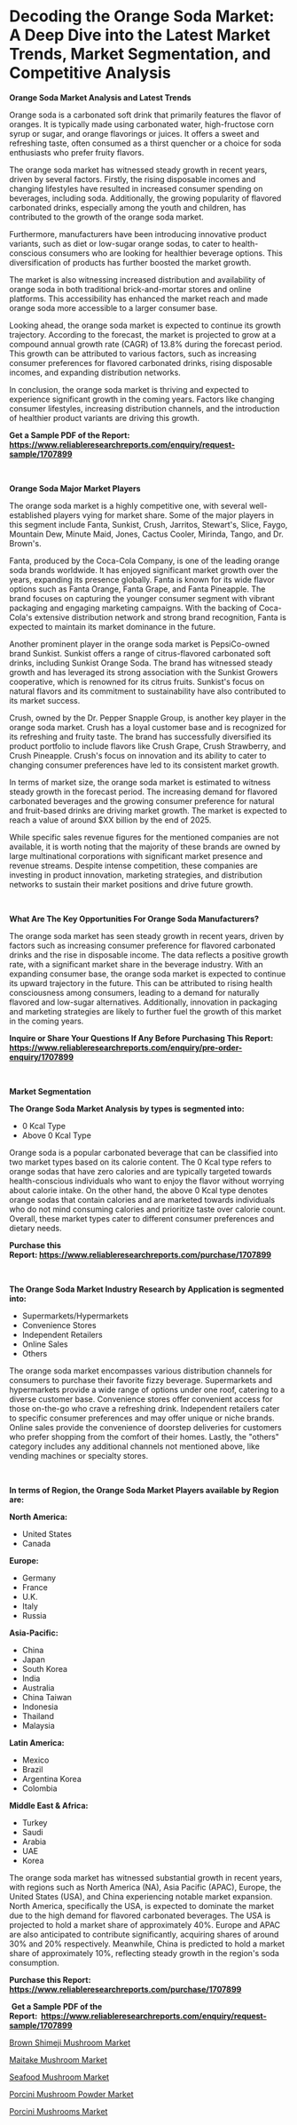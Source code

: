 <p><h1>Decoding the Orange Soda Market: A Deep Dive into the Latest Market Trends, Market Segmentation, and Competitive Analysis</h1></p><p><strong>Orange Soda Market Analysis and Latest Trends</strong></p>
<p><p>Orange soda is a carbonated soft drink that primarily features the flavor of oranges. It is typically made using carbonated water, high-fructose corn syrup or sugar, and orange flavorings or juices. It offers a sweet and refreshing taste, often consumed as a thirst quencher or a choice for soda enthusiasts who prefer fruity flavors.</p><p>The orange soda market has witnessed steady growth in recent years, driven by several factors. Firstly, the rising disposable incomes and changing lifestyles have resulted in increased consumer spending on beverages, including soda. Additionally, the growing popularity of flavored carbonated drinks, especially among the youth and children, has contributed to the growth of the orange soda market.</p><p>Furthermore, manufacturers have been introducing innovative product variants, such as diet or low-sugar orange sodas, to cater to health-conscious consumers who are looking for healthier beverage options. This diversification of products has further boosted the market growth.</p><p>The market is also witnessing increased distribution and availability of orange soda in both traditional brick-and-mortar stores and online platforms. This accessibility has enhanced the market reach and made orange soda more accessible to a larger consumer base.</p><p>Looking ahead, the orange soda market is expected to continue its growth trajectory. According to the forecast, the market is projected to grow at a compound annual growth rate (CAGR) of 13.8% during the forecast period. This growth can be attributed to various factors, such as increasing consumer preferences for flavored carbonated drinks, rising disposable incomes, and expanding distribution networks.</p><p>In conclusion, the orange soda market is thriving and expected to experience significant growth in the coming years. Factors like changing consumer lifestyles, increasing distribution channels, and the introduction of healthier product variants are driving this growth.</p></p>
<p><strong>Get a Sample PDF of the Report:&nbsp; <a href="https://www.reliableresearchreports.com/enquiry/request-sample/1707899">https://www.reliableresearchreports.com/enquiry/request-sample/1707899</a></strong></p>
<p>&nbsp;</p>
<p><strong>Orange Soda Major Market Players</strong></p>
<p><p>The orange soda market is a highly competitive one, with several well-established players vying for market share. Some of the major players in this segment include Fanta, Sunkist, Crush, Jarritos, Stewart's, Slice, Faygo, Mountain Dew, Minute Maid, Jones, Cactus Cooler, Mirinda, Tango, and Dr. Brown's.</p><p>Fanta, produced by the Coca-Cola Company, is one of the leading orange soda brands worldwide. It has enjoyed significant market growth over the years, expanding its presence globally. Fanta is known for its wide flavor options such as Fanta Orange, Fanta Grape, and Fanta Pineapple. The brand focuses on capturing the younger consumer segment with vibrant packaging and engaging marketing campaigns. With the backing of Coca-Cola's extensive distribution network and strong brand recognition, Fanta is expected to maintain its market dominance in the future.</p><p>Another prominent player in the orange soda market is PepsiCo-owned brand Sunkist. Sunkist offers a range of citrus-flavored carbonated soft drinks, including Sunkist Orange Soda. The brand has witnessed steady growth and has leveraged its strong association with the Sunkist Growers cooperative, which is renowned for its citrus fruits. Sunkist's focus on natural flavors and its commitment to sustainability have also contributed to its market success.</p><p>Crush, owned by the Dr. Pepper Snapple Group, is another key player in the orange soda market. Crush has a loyal customer base and is recognized for its refreshing and fruity taste. The brand has successfully diversified its product portfolio to include flavors like Crush Grape, Crush Strawberry, and Crush Pineapple. Crush's focus on innovation and its ability to cater to changing consumer preferences have led to its consistent market growth.</p><p>In terms of market size, the orange soda market is estimated to witness steady growth in the forecast period. The increasing demand for flavored carbonated beverages and the growing consumer preference for natural and fruit-based drinks are driving market growth. The market is expected to reach a value of around $XX billion by the end of 2025.</p><p>While specific sales revenue figures for the mentioned companies are not available, it is worth noting that the majority of these brands are owned by large multinational corporations with significant market presence and revenue streams. Despite intense competition, these companies are investing in product innovation, marketing strategies, and distribution networks to sustain their market positions and drive future growth.</p></p>
<p>&nbsp;</p>
<p><strong>What Are The Key Opportunities For Orange Soda Manufacturers?</strong></p>
<p><p>The orange soda market has seen steady growth in recent years, driven by factors such as increasing consumer preference for flavored carbonated drinks and the rise in disposable income. The data reflects a positive growth rate, with a significant market share in the beverage industry. With an expanding consumer base, the orange soda market is expected to continue its upward trajectory in the future. This can be attributed to rising health consciousness among consumers, leading to a demand for naturally flavored and low-sugar alternatives. Additionally, innovation in packaging and marketing strategies are likely to further fuel the growth of this market in the coming years.</p></p>
<p><strong>Inquire or Share Your Questions If Any Before Purchasing This Report: <a href="https://www.reliableresearchreports.com/enquiry/pre-order-enquiry/1707899">https://www.reliableresearchreports.com/enquiry/pre-order-enquiry/1707899</a></strong></p>
<p>&nbsp;</p>
<p><strong>Market Segmentation</strong></p>
<p><strong>The Orange Soda Market Analysis by types is segmented into:</strong></p>
<p><ul><li>0 Kcal Type</li><li>Above 0 Kcal Type</li></ul></p>
<p><p>Orange soda is a popular carbonated beverage that can be classified into two market types based on its calorie content. The 0 Kcal type refers to orange sodas that have zero calories and are typically targeted towards health-conscious individuals who want to enjoy the flavor without worrying about calorie intake. On the other hand, the above 0 Kcal type denotes orange sodas that contain calories and are marketed towards individuals who do not mind consuming calories and prioritize taste over calorie count. Overall, these market types cater to different consumer preferences and dietary needs.</p></p>
<p><strong>Purchase this Report:&nbsp;<a href="https://www.reliableresearchreports.com/purchase/1707899">https://www.reliableresearchreports.com/purchase/1707899</a></strong></p>
<p>&nbsp;</p>
<p><strong>The Orange Soda Market Industry Research by Application is segmented into:</strong></p>
<p><ul><li>Supermarkets/Hypermarkets</li><li>Convenience Stores</li><li>Independent Retailers</li><li>Online Sales</li><li>Others</li></ul></p>
<p><p>The orange soda market encompasses various distribution channels for consumers to purchase their favorite fizzy beverage. Supermarkets and hypermarkets provide a wide range of options under one roof, catering to a diverse customer base. Convenience stores offer convenient access for those on-the-go who crave a refreshing drink. Independent retailers cater to specific consumer preferences and may offer unique or niche brands. Online sales provide the convenience of doorstep deliveries for customers who prefer shopping from the comfort of their homes. Lastly, the "others" category includes any additional channels not mentioned above, like vending machines or specialty stores.</p></p>
<p>&nbsp;</p>
<p><strong>In terms of Region, the Orange Soda Market Players available by Region are:</strong></p>
<p>
    <p> <strong> North America: </strong>
        <ul>
            <li>United States</li>
            <li>Canada</li>
        </ul>
        </p> 
    <p> <strong> Europe: </strong>
        <ul>
            <li>Germany</li>
            <li>France</li>
            <li>U.K.</li>
            <li>Italy</li>
            <li>Russia</li>
        </ul>
        </p> 
    <p> <strong> Asia-Pacific: </strong>
        <ul>
            <li>China</li>
            <li>Japan</li>
            <li>South Korea</li>
            <li>India</li>
            <li>Australia</li>
            <li>China Taiwan</li>
            <li>Indonesia</li>
            <li>Thailand</li>
            <li>Malaysia</li>
        </ul>
        </p> 
    <p> <strong> Latin America: </strong>
        <ul>
            <li>Mexico</li>
            <li>Brazil</li>
            <li>Argentina Korea</li>
            <li>Colombia</li>
        </ul>
        </p> 
    <p> <strong> Middle East & Africa: </strong>
        <ul>
            <li>Turkey</li>
            <li>Saudi</li>
            <li>Arabia</li>
            <li>UAE</li>
            <li>Korea</li>
        </ul>
    </p>
    </p>
<p><p>The orange soda market has witnessed substantial growth in recent years, with regions such as North America (NA), Asia Pacific (APAC), Europe, the United States (USA), and China experiencing notable market expansion. North America, specifically the USA, is expected to dominate the market due to the high demand for flavored carbonated beverages. The USA is projected to hold a market share of approximately 40%. Europe and APAC are also anticipated to contribute significantly, acquiring shares of around 30% and 20% respectively. Meanwhile, China is predicted to hold a market share of approximately 10%, reflecting steady growth in the region's soda consumption.</p></p>
<p><strong>Purchase this Report: <a href="https://www.reliableresearchreports.com/purchase/1707899">https://www.reliableresearchreports.com/purchase/1707899</a></strong></p>
<p>&nbsp;<strong>Get a Sample PDF of the Report:&nbsp;&nbsp;<a href="https://www.reliableresearchreports.com/enquiry/request-sample/1707899">https://www.reliableresearchreports.com/enquiry/request-sample/1707899</a></strong></p>
<p><strong></strong></p>
<p><p><a href="https://github.com/melchekhinf/Market-Research-Report-List-2/blob/main/brown-shimeji-mushroom-market.md">Brown Shimeji Mushroom Market</a></p><p><a href="https://github.com/kholmovskayalyudmila/Market-Research-Report-List-2/blob/main/maitake-mushroom-market.md">Maitake Mushroom Market</a></p><p><a href="https://github.com/merzlyukov93/Market-Research-Report-List-2/blob/main/seafood-mushroom-market.md">Seafood Mushroom Market</a></p><p><a href="https://github.com/zebdakicsin/Market-Research-Report-List-2/blob/main/porcini-mushroom-powder-market.md">Porcini Mushroom Powder Market</a></p><p><a href="https://github.com/sofyaavrova/Market-Research-Report-List-2/blob/main/porcini-mushrooms-market.md">Porcini Mushrooms Market</a></p></p>